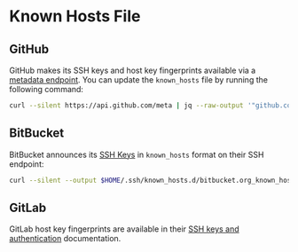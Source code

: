 # Known Hosts File

## GitHub
GitHub makes its SSH keys and host key fingerprints available via a [metadata endpoint](https://github.blog/changelog/2022-01-18-githubs-ssh-host-keys-are-now-published-in-the-api/). You can update the `known_hosts` file by running the following command:

```sh
curl --silent https://api.github.com/meta | jq --raw-output '"github.com "+.ssh_keys[]' > $HOME/.ssh/known_hosts.d/github.com_known_hosts
```

## BitBucket
BitBucket announces its [SSH Keys](https://bitbucket.org/blog/ssh-host-key-changes) in `known_hosts` format on their SSH endpoint:

```sh
curl --silent --output $HOME/.ssh/known_hosts.d/bitbucket.org_known_hosts https://bitbucket.org/site/ssh
```

## GitLab
GitLab host key fingerprints are available in their [SSH keys and authentication](https://docs.gitlab.com/user/gitlab_com/#ssh-known_hosts-entries) documentation.
